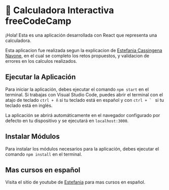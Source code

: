 # 📌 Calculadora Interactiva freeCodeCamp   

¡Hola! Esta es una aplicación desarrollada con React que representa una calculadora.

Esta aplicacion fue realizada segun la explicacion de [Estefania Cassingena Navone](https://twitter.com/EstefaniaCassN), en el cual se completo los retos propuestos, y validacion de errores en los calculos realizados.

## Ejecutar la Aplicación
Para iniciar la aplicación, debes ejecutar el comando `npm start` en el terminal. Si trabajas con Visual Studio Code, puedes abrir el terminal con el atajo de teclado `ctrl + ñ` si tu teclado está en español y con ```ctrl + ` ``` si tu teclado está en inglés. 

La aplicación se abrirá automáticamente en el navegador configurado por defecto en tu dispositivo y se ejecutará en `localhost:3000`.

## Instalar Módulos
Para instalar los módulos necesarios para la aplicación, debes ejecutar el comando `npm install` en el terminal.

## Mas cursos en español
Visita el sitio de youtube de [Estefania](https://www.youtube.com/playlist?list=PLWRcv-pTVJHSckCyslQgmID1VXWhWqJWH) para mas cursos en español.
